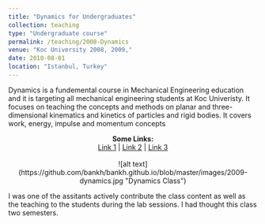 ```yaml
---
title: "Dynamics for Undergraduates"
collection: teaching
type: "Undergraduate course"
permalink: /teaching/2008-Dynamics
venue: "Koc University 2008, 2009,"
date: 2010-08-01
location: "Istanbul, Turkey"
---
```


Dynamics is a fundemental course in Mechanical Engineering education and 
it is targeting all mechanical engineering students at Koc Univeristy. It
focuses on teaching the concepts and methods on planar and three-dimensional 
kinematics and kinetics of particles and rigid bodies. It covers work, energy, 
impulse and momentum concepts

<p align="center">
  <b>Some Links:</b><br>
  <a href="#">Link 1</a> |
  <a href="#">Link 2</a> |
  <a href="#">Link 3</a>
  <br><br>
  ![alt text](https://github.com/bankh/bankh.github.io/blob/master/images/2009-dynamics.jpg "Dynamics Class")
</p>

I was one of the assitants actively contribute the class content as well as the
teaching to the students during the lab sessions. I had thought this class two
semesters.
